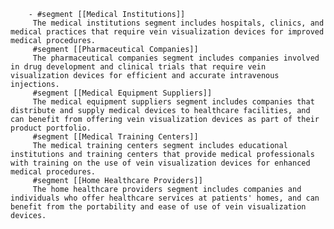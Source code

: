 		- #segment [[Medical Institutions]]
		 The medical institutions segment includes hospitals, clinics, and medical practices that require vein visualization devices for improved medical procedures.
		 #segment [[Pharmaceutical Companies]]
		 The pharmaceutical companies segment includes companies involved in drug development and clinical trials that require vein visualization devices for efficient and accurate intravenous injections.
		 #segment [[Medical Equipment Suppliers]]
		 The medical equipment suppliers segment includes companies that distribute and supply medical devices to healthcare facilities, and can benefit from offering vein visualization devices as part of their product portfolio.
		 #segment [[Medical Training Centers]]
		 The medical training centers segment includes educational institutions and training centers that provide medical professionals with training on the use of vein visualization devices for enhanced medical procedures.
		 #segment [[Home Healthcare Providers]]
		 The home healthcare providers segment includes companies and individuals who offer healthcare services at patients' homes, and can benefit from the portability and ease of use of vein visualization devices.




